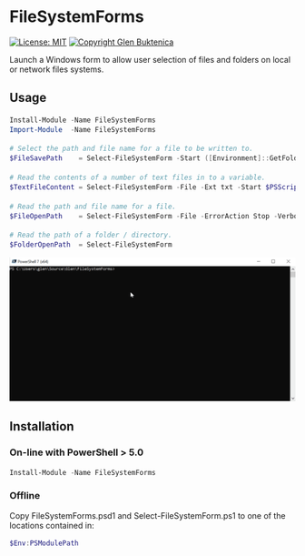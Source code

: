 # FileSystemForms

[![License: MIT](https://img.shields.io/badge/License-MIT-blue.svg)](https://opensource.org/licenses/MIT)
[![Copyright Glen Buktenica](https://img.shields.io/badge/Copyright-Glen_Buktenica-blue.svg)](https://github.com/gbuktenica)

Launch a Windows form to allow user selection of files and folders on local or network files systems.

## Usage

```PowerShell
Install-Module -Name FileSystemForms
Import-Module  -Name FileSystemForms

# Select the path and file name for a file to be written to.
$FileSavePath    = Select-FileSystemForm -Start ([Environment]::GetFolderPath('MyDocuments')) -Description "Save File" -Ext "csv" -File -Save

# Read the contents of a number of text files in to a variable.
$TextFileContent = Select-FileSystemForm -File -Ext txt -Start $PSScriptRoot | ForEach-Object {Get-Content $_}

# Read the path and file name for a file.
$FileOpenPath    = Select-FileSystemForm -File -ErrorAction Stop -Verbose

# Read the path of a folder / directory.
$FolderOpenPath  = Select-FileSystemForm 
```

![Animation](/images/Animation.gif)

## Installation

### On-line with PowerShell > 5.0

```PowerShell
Install-Module -Name FileSystemForms
```

### Offline

Copy FileSystemForms.psd1 and Select-FileSystemForm.ps1 to one of the locations contained in:

```powershell
$Env:PSModulePath
```
